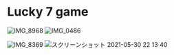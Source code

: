 # Lucky 7 game
![IMG_8968](https://user-images.githubusercontent.com/67646107/120113024-964f0580-c1b3-11eb-89f8-87346df33098.jpeg)
![IMG_0486](https://user-images.githubusercontent.com/67646107/120113031-9a7b2300-c1b3-11eb-8352-0faddddcb09e.jpeg)<br>

![IMG_8369](https://user-images.githubusercontent.com/67646107/120160524-4ca50000-c231-11eb-9017-0fd74d6ff6c2.png)
![スクリーンショット 2021-05-30 22 13 40](https://user-images.githubusercontent.com/67646107/120113039-9f3fd700-c1b3-11eb-9207-07938c82c217.png)

<!--![image](https://user-images.githubusercontent.com/67646107/120105459-efa73c80-c193-11eb-8c4d-7023606f4191.png)
![image](https://user-images.githubusercontent.com/67646107/120105469-ffbf1c00-c193-11eb-8562-a9a93380e9ca.png)
![スクリーンショット 2021-05-30 22 13 40](https://user-images.githubusercontent.com/67646107/120105572-6fcda200-c194-11eb-8b4f-8f236516a87e.png)-->


